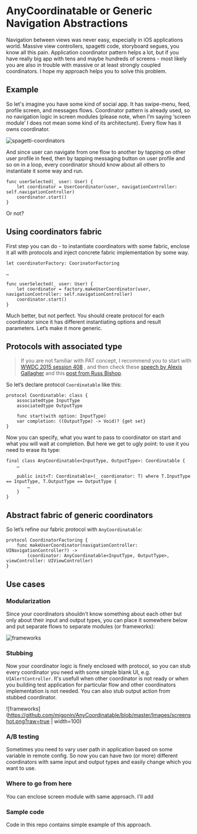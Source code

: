 # AnyCoordinatable or Generic Navigation Abstractions

Navigation between views was never easy, especially in iOS applications world. Massive view controllers, spagetti code, storyboard segues, you know all this pain. Application coordinator pattern helps a lot, but if you have really big app with tens and maybe hundreds of screens - most likely you are also in trouble with massive or at least strongly coupled coordinators. 
I hope my approach helps you to solve this problem.

## Example

So let's imagine you have some kind of social app. It has swipe-menu, feed, profile screen, and messages flows. Coordinator pattern is already used, so no navigation logic in screen modules (please note, when I’m saying ‘screen module’ I does not mean some kind of its architecture). Every flow has it owns coordinator.

![spagetti-coordinators](https://github.com/migonin/AnyCoordinatable/blob/master/Images/example.png?raw=true)

And since user can navigate from one flow to another by tapping on other user profile in feed, then by tapping  messaging button on user profile and so on in a loop, every coordinator should know about all others to instantiate it some way and run.

```
func userSelected(_ user: User) {
	let coordinator = UserCoordinator(user, navigationController: self.navigationController)
	coordinator.start()
}
```

Or not?

## Using coordinators fabric

First step you can do - to instantiate coordinators with some fabric, enclose it all with protocols and inject concrete fabric implementation by some way.

```
let coordinatorFactory: CoorinatorFactoring

…

func userSelected(_ user: User) {
	let coordinator = factory.makeUserCoordinator(user, navigationController: self.navigationController)
	coordinator.start()
}
```

Much better, but not perfect. You should create protocol for each coordinator since it has different instantiating options and result parameters. Let’s make it more generic.

## Protocols with associated type

>If you are not familiar with PAT concept, I recommend you to start with [WWDC 2015 session 408](https://developer.apple.com/videos/play/wwdc2015/408/) , and then check these [speech by Alexis Gallagher](https://www.youtube.com/watch?v=XWoNjiSPqI8) and this [post from Russ Bishop](http://www.russbishop.net/swift-associated-types).

So let’s declare protocol `Coordinatable` like this:
```
protocol Coordinatable: class {
    associatedtype InputType
    associatedtype OutputType

    func start(with option: InputType)
    var completion: ((OutputType) -> Void)? {get set}
}
```
Now you can specify, what you want to pass to coordinator on start and what you will wait at completion. But here we get to ugly point: to use it you need to erase its type:
```
final class AnyCoordinatable<InputType, OutputType>: Coordinatable {
    …

    public init<T: Coordinatable>(_ coordionator: T) where T.InputType == InputType, T.OutputType == OutputType {
        …
    }
}
```
## Abstract fabric of generic coordinators

So let’s refine our fabric protocol with `AnyCoordinatable`:

```
protocol CoordinatorFactoring {
    func makeUserCoordinator(navigationController: UINavigationController?) ->
        (coordinator: AnyCoordinatable<InputType, OutputType>, viewController: UIViewController)
}
```

## Use cases

### Modularization
Since your coordinators shouldn't know something about each other but only about their input and output types, you can place it somewhere below and put separate flows to separate modules (or frameworks):

![frameworks](https://github.com/migonin/AnyCoordinatable/blob/master/Images/frameworks.png?raw=true)

### Stubbing
Now your coordinator logic is finely enclosed with protocol, so you can stub every coordinator you need with some simple blank UI, e.g. `UIAlertController`. It's usefull when other coordinator is not ready or when you building test application for particular flow and other coordinators implementation is not needed. You can also stub output action from stubbed coordinator.

![frameworks](https://github.com/migonin/AnyCoordinatable/blob/master/Images/screenshot.png?raw=true | width=100)

### A/B testing
Sometimes you need to vary user path in application based on some variable in remote config. So now you can have two (or more) different coordinators with same input and output types and easily change which you want to use.

### Where to go from here
You can enclose screen module with same approach. I'll add

### Sample code
Code in this repo contains simple example of this approach.
